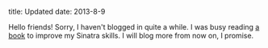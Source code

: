 title: Updated
date: 2013-8-9

Hello friends! Sorry, I haven't blogged in quite a while. I was busy reading
[a book](http://oreilly.com/catalog/0636920019664/) to improve my Sinatra
skills. I will blog more from now on, I promise.
